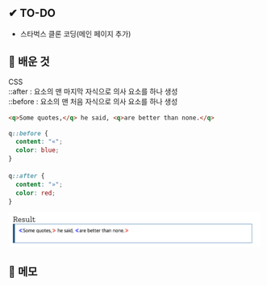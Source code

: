 ## ✔ TO-DO

- 스타벅스 클론 코딩(메인 페이지 추가)

## 💾 배운 것

CSS <br />
::after : 요소의 맨 마지막 자식으로 의사 요소를 하나 생성 <br />
::before : 요소의 맨 처음 자식으로 의사 요소를 하나 생성

```html
<q>Some quotes,</q> he said, <q>are better than none.</q>
```

```css
q::before {
  content: "«";
  color: blue;
}

q::after {
  content: "»";
  color: red;
}
```

<img src="./result.png" width="500" />

## 📝 메모
